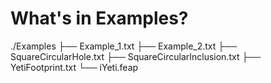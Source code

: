 
# What's in Examples? <a name="whats-in-examples"></a>

./Examples
├── Example_1.txt
├── Example_2.txt
├── SquareCircularHole.txt
├── SquareCircularInclusion.txt
├── YetiFootprint.txt
└── iYeti.feap

